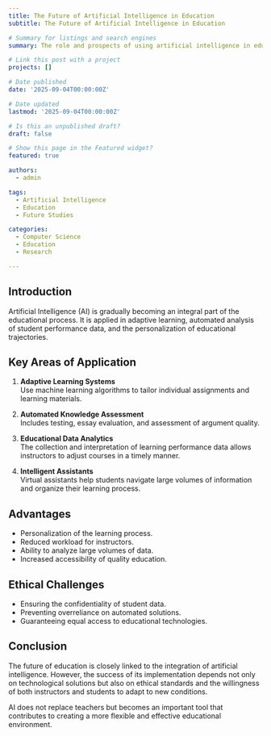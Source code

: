 ```yaml
---
title: The Future of Artificial Intelligence in Education
subtitle: The Future of Artificial Intelligence in Education

# Summary for listings and search engines
summary: The role and prospects of using artificial intelligence in educational systems. 

# Link this post with a project
projects: []

# Date published
date: '2025-09-04T00:00:00Z'

# Date updated
lastmod: '2025-09-04T00:00:00Z'

# Is this an unpublished draft?
draft: false

# Show this page in the Featured widget?
featured: true

authors:
  - admin

tags:
  - Artificial Intelligence
  - Education
  - Future Studies

categories:
  - Computer Science
  - Education
  - Research

---
```


## Introduction  

Artificial Intelligence (AI) is gradually becoming an integral part of the educational process. It is applied in adaptive learning, automated analysis of student performance data, and the personalization of educational trajectories.  

## Key Areas of Application  

1. **Adaptive Learning Systems**  
   Use machine learning algorithms to tailor individual assignments and learning materials.  

2. **Automated Knowledge Assessment**  
   Includes testing, essay evaluation, and assessment of argument quality.  

3. **Educational Data Analytics**  
   The collection and interpretation of learning performance data allows instructors to adjust courses in a timely manner.  

4. **Intelligent Assistants**  
   Virtual assistants help students navigate large volumes of information and organize their learning process.  

## Advantages  

- Personalization of the learning process.  
- Reduced workload for instructors.  
- Ability to analyze large volumes of data.  
- Increased accessibility of quality education.  

## Ethical Challenges  

- Ensuring the confidentiality of student data.  
- Preventing overreliance on automated solutions.  
- Guaranteeing equal access to educational technologies.  

## Conclusion  

The future of education is closely linked to the integration of artificial intelligence. However, the success of its implementation depends not only on technological solutions but also on ethical standards and the willingness of both instructors and students to adapt to new conditions.  

AI does not replace teachers but becomes an important tool that contributes to creating a more flexible and effective educational environment.  

